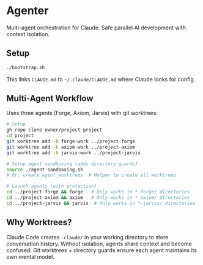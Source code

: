 # Agenter

Multi-agent orchestration for Claude. Safe parallel AI development with context isolation.

## Setup

```bash
./bootstrap.sh
```

This links `CLAUDE.md` to `~/.claude/CLAUDE.md` where Claude looks for config.

## Multi-Agent Workflow

Uses three agents (Forge, Axiom, Jarvis) with git worktrees:

```bash
# Setup
gh repo clone owner/project project
cd project
git worktree add -b forge-work ../project-forge
git worktree add -b axiom-work ../project-axiom
git worktree add -b jarvis-work ../project-jarvis

# Setup agent sandboxing (adds directory guards)
source ./agent-sandboxing.sh
# Or: create_agent_worktrees  # Helper to create all worktrees

# Launch agents (with protection)
cd ../project-forge && forge   # Only works in *-forge/ directories
cd ../project-axiom && axiom   # Only works in *-axiom/ directories
cd ../project-jarvis && jarvis  # Only works in *-jarvis/ directories
```

## Why Worktrees?

Claude Code creates `.claude/` in your working directory to store conversation history. Without isolation, agents share context and become confused. Git worktrees + directory guards ensure each agent maintains its own mental model.
